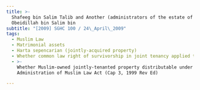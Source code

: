```yaml
---
title: >-
  Shafeeg bin Salim Talib and Another (administrators of the estate of
  Obeidillah bin Salim bin
subtitle: "[2009] SGHC 100 / 24\_April\_2009"
tags:
  - Muslim Law
  - Matrimonial assets
  - Harta sepencarian (jointly-acquired property)
  - Whether common law right of survivorship in joint tenancy applied to Muslims
  - >-
    Whether Muslim-owned jointly-tenanted property distributable under s 112(1)
    Administration of Muslim Law Act (Cap 3, 1999 Rev Ed)

---
```


